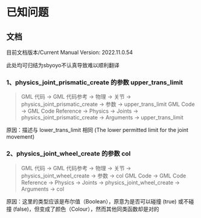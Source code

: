 # 已知问题

## 文档

目前文档版本/Current Manual Version: 2022.11.0.54

此处均可归结为sbyoyo不认真导致难以顺利翻译

### 1、physics_joint_prismatic_create 的参数 upper_trans_limit

> GML 代码 -> GML 代码参考 -> 物理 -> 关节 -> physics_joint_prismatic_create -> 参数 -> upper_trans_limit
> GML Code -> GML Code Reference -> Physics -> Joints -> physics_joint_prismatic_create -> Arguments -> upper_trans_limit

原因：描述与 lower_trans_limit 相同 (The lower permitted limit for the joint movement)

### 2、physics_joint_wheel_create 的参数 col

>GML 代码 -> GML 代码参考 -> 物理 -> 关节 -> physics_joint_wheel_create -> 参数 -> col
>GML Code -> GML Code Reference -> Physics -> Joints -> physics_joint_wheel_create -> Arguments -> col

原因：这里的类型应该是布尔值（Boolean），原意为是否可以碰撞 (true) 或不碰撞 (false)，但变成了颜色（Colour），然而其他同类函数却是对的
